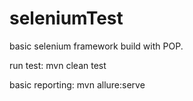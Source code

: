 # seleniumTest
basic selenium framework build with POP.

run test: mvn clean test

basic reporting: mvn allure:serve

